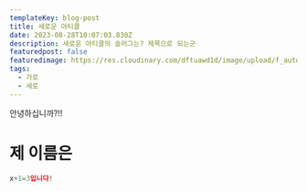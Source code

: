 ```yaml
---
templateKey: blog-post
title: 새로운 아티클
date: 2023-08-28T10:07:03.830Z
description: 새로운 아티클의 슬러그는? 제목으로 되는군
featuredpost: false
featuredimage: https://res.cloudinary.com/dftuawd1d/image/upload/f_auto,q_auto/c_fit,h_400,w_600/v1662030739/github/nia_homepage_logo_uxzapg.png
tags:
  - 가로
  - 세로
---
```

안녕하십니까?!!

# 제 이름은

```js
x+1=3입니다!
```